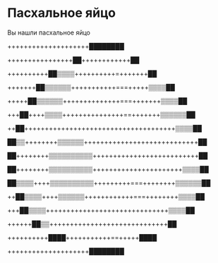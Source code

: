 # Пасхальное яйцо

Вы нашли пасхальное яйцо

++++++++++++++++++++████████

++++++++++++++++██++++++++++++██

++++++++++██▒▒▒▒++++++++++=+++++++██

+++++++██▒▒▒▒▒▒+++++++++++===+++++▒▒▒▒██

+++++██▒▒▒▒▒▒++++++++++++++===+++++++▒▒▒▒██

+++██++++▒▒▒▒+++++++++++++++==+++++++▒▒▒▒▒▒██

++██+++++++++++++++++++++++++++++++++++++▒▒▒▒██	

██▒▒++++++++▒▒▒▒▒▒++++++++++++++++++++++++++++██

██++++++++▒▒▒▒▒▒▒▒▒▒++++++++++++++++++++++++++██

██++++++++▒▒▒▒▒▒▒▒▒▒++++++++++++++++++++++▒▒▒▒██

██▒▒▒▒++++▒▒▒▒▒▒▒▒▒▒+++++++++===++++++++▒▒▒▒▒▒██

++██▒▒▒▒++++▒▒▒▒▒▒++++++++++++===++++++++▒▒▒▒██

+++██▒▒▒▒++++++++++++++++++++++++++++++▒▒▒▒██

++++++██▒▒+++++++++++++++++++++++++++++██

++++++++++████+++++++++++==+++++████

++++++++++++++++++++████████